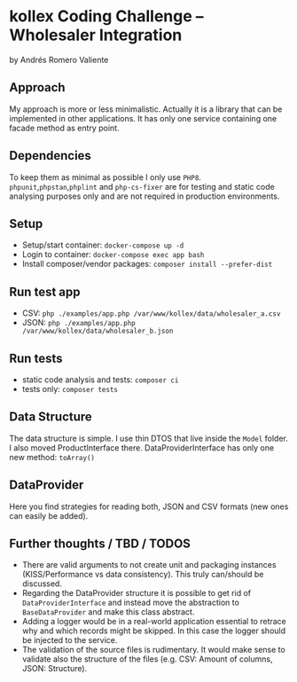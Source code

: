 # kollex Coding Challenge – Wholesaler Integration
by Andrés Romero Valiente

## Approach
My approach is more or less minimalistic. Actually it is a library that can be implemented in other applications. It has only one
service containing one facade method as entry point.

## Dependencies
To keep them as minimal as possible I only use `PHP8`. `phpunit`,`phpstan`,`phplint` and `php-cs-fixer` are for testing and static code analysing purposes only and are not required in
production environments.    

## Setup
- Setup/start container: `docker-compose up -d`
- Login to container: `docker-compose exec app bash`
- Install composer/vendor packages: `composer install --prefer-dist`

## Run test app
- CSV: `php ./examples/app.php /var/www/kollex/data/wholesaler_a.csv`
- JSON: `php ./examples/app.php /var/www/kollex/data/wholesaler_b.json`

## Run tests
- static code analysis and tests: `composer ci`
- tests only: `composer tests`

## Data Structure
The data structure is simple. I use thin DTOS that live inside the `Model` folder. I also moved ProductInterface there.
DataProviderInterface has only one new method: `toArray()`

## DataProvider
Here you find strategies for reading both, JSON and CSV formats (new ones can easily be added). 

## Further thoughts / TBD / TODOS
- There are valid arguments to not create unit and packaging instances (KISS/Performance vs data consistency).
  This truly can/should be discussed.
- Regarding the DataProvider structure it is possible to get rid of `DataProviderInterface` and instead move the
abstraction to `BaseDataProvider` and make this class abstract.
- Adding a logger would be in a real-world application essential to retrace why and which records might be skipped. In this case the logger should be injected 
to the service.
- The validation of the source files is rudimentary. It would make sense to validate also the structure of the files (e.g. CSV: Amount of columns, JSON: Structure).
   
